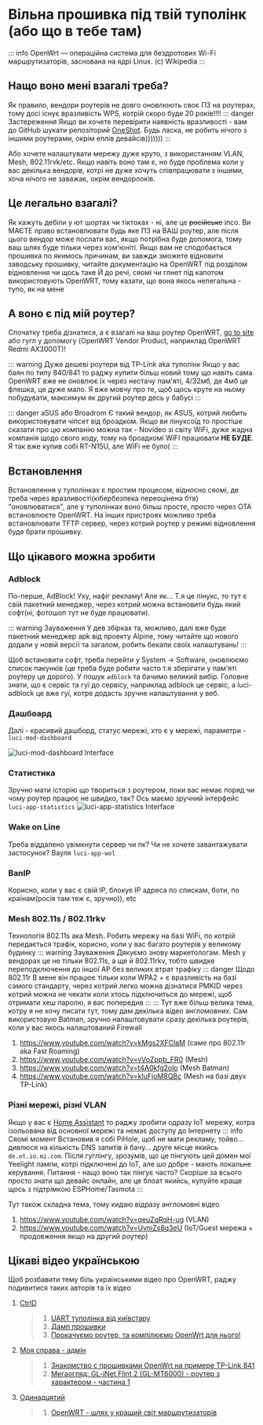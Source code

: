 <Banner
  text="OpenWRT"
  image="/pages/openwrt.png"
  blur="5px"
/>

# Вільна прошивка під твій туполінк (або що в тебе там)

::: info
OpenWrt — операційна система для бездротових Wi-Fi маршрутизаторів, заснована на ядрі Linux. (c) Wikipedia
:::

## Нащо воно мені взагалі треба?

Як правило, вендори роутерів не довго оновлюють своє ПЗ на роутерах, тому досі існує вразливість WPS, котрій скоро буде 20 років!!!!
::: danger Застереження
Якщо ви хочете перевірити наявність вразливості - вам до GitHub шукати репозіторий [OneShot](https://github.com/kimocoder/OneShot/).
Будь ласка, не робить нічого з іншими роутерами, окрім еплів девайсів)))))))
:::

Або хочете налаштувати мережу дуже круто, з використанням VLAN, Mesh, 802.11rvk/etc. Якщо навіть воно там є, но буде проблема коли у вас декілька вендорів, котрі не дуже хочуть співпрацювати з іншими, хоча нічого не заважає, окрім вендорлоків.

## Це легально взагалі?

Як кажуть дебіли у ют шортах чи тіктоках - ні, але це ~~російське~~ іпсо. Ви МАЄТЕ право встановлювати будь яке ПЗ на ВАШ роутер, але після цього вендор може послати вас, якщо потрібна буде допомога, тому ваш шлях буде тільки через ком'юніті.
Якщо вам не сподобається прошивка по якимось причинам, ви завжди зможете відновити заводську прошивку, читайте документацію на OpenWRT під розділом відновлення чи щось таке
Й до речі, сяомі чи глнет під капотом використовують OpenWRT, тому казати, що вона якось нелегальна - тупо, як на мене

## А воно є під мій роутер?

Спочатку треба дізнатися, а є взагалі на ваш роутер OpenWRT, [go to site](https://openwrt.org/supported_devices) або гугл у допомогу (OpenWRT Vendor Product, наприклад OpenWRT Redmi AX3000T)!

::: warning Дуже дешеві роутери від TP-Link aka туполінк
Якщо у вас баян по типу 840/841 то раджу купити більш новий тому що навіть сама OpenWRT вже не оновлює їх через нестачу пам'яті, 4/32мб, де 4мб це флешка, це дуже мало.
Я вже мовчу про те, щоб щось круте на ньому побудувати, максимум як другий роутер десь у бабусі
:::

::: danger aSUS або Broadrom
Є такий вендор, як ASUS, котрий любить використовувати чіпсет від броадком. Якщо ви лінуксоїд то простіше сказати про цю компанію можна так - Novideo зі світу WiFi, дуже жадна компанія щодо свого коду, тому на броадкомі WiFI працювати **НЕ БУДЕ**. Я так вже купив собі RT-N15U, але WiFi не було(
:::

## Встановлення

Встановлення у туполінках є простим процесом, відносно сяомі, де треба через вразливості(кібербезпека переоцінена бтв) "оновлюватися", але у туполінках воно більш просте, просто через ОТА встановлюєте OpenWRT. На інших пристроях можливо треба встановлювати TFTP сервер, через котрий роутер у режимі відновлення буде брати прошивку.

## Що цікавого можна зробити

### Adblock
По-перше, AdBlock! Уху, нафіг рекламу! Але як... Т.я це лінукс, то тут є свій пакетний менеджер, через котрий можна встановити будь який софт(ні, фотошоп тут не буде працювати).

::: warning Зауваження
У дев збірках та, можливо, далі вже буде пакетний менеджер apk від проекту Alpine, тому читайте що нового додали у новій версії та загалом, робить бекапи своїх налаштувань!
:::

Щоб встановити софт, треба перейти у System -> Software, оновлюємо список пакунків (це треба буде робити часто т.я зберігати у пам'яті роутеру це дорого). У пошук `adblock` та бачимо великий вибір. Головне знати, що є сервіс та гуї до сервісу, наприклад adblock це сервіс, а luci-adblock це вже гуї, котре додасть зручне налаштування у веб.

### Дашбоард
Далі - красивий дашборд, статус мережі, хто є у мережі, параметри - `luci-mod-dashboard`

![luci-mod-dashboard Interface](https://i.imgur.com/G08zs8U.png)

### Статистика
Зручно мати історію що твориться з роутером, поки вас немає поряд чи чому роутер працює не швидко, так? Ось маємо зручний інтерфейс `luci-app-statistics`
![luci-app-statistics Interface](https://user-images.githubusercontent.com/6316100/154748815-0c46c2ca-c7ea-4502-b46d-421d7b2ee6b7.png)

### Wake on Line
Треба віддалено увімкнути сервер чи пк? Чи не хочете завантажувати застосунок? Вауля `luci-app-wol`

### BanIP
Корисно, коли у вас є свій IP, блокує IP адреса по спискам, боти, по країнам(росія там теж є, зручно)), etc

### Mesh 802.11s / 802.11rkv
Технологія 802.11s ака Mesh. Робить мережу на базі WiFi, по котрій передається трафік, корисно, коли у вас багато роутерів у великому будинку
::: warning Зауваження
Дякуємо знову маркетологам. Mesh у вендорах це не тільки 802.11s, а ще й 802.11rkv, тобто швидке переподключення до іншої AP без великих втрат трафіку
::: danger Щодо 802.11r
В мене він працює тільки коли WPA2 + є вразливість на базі самого стандарту, через котрий легко можна дізнатися PMKID через котрий можна не чекати коли хтось підключиться до мережі, щоб отримати хеш паролю, я вас попередив
:::
:::
Тут вже більш велика тема, котру я не хочу писати тут, тому дам декілька відео англомовних. Сам використовую Batman, зручно налаштовувати сразу декілька роутерів, коли у вас якось налаштований Firewall
1. https://www.youtube.com/watch?v=kMgs2XFClaM (саме про 802.11r aka Fast Roaming)
1. https://www.youtube.com/watch?v=vVoZppb_FR0 (Mesh)
1. https://www.youtube.com/watch?v=t4A0kfg2olo (Mesh Batman)
1. https://www.youtube.com/watch?v=kIuFjoM8QBc (Mesh на базі двух TP-Link)

### Різні мережі, різні VLAN
Якщо у вас є [Home Assistant](/pages/selfhost/homeassistant) то раджу зробити одразу IoT мережу, котра ізольована від основної мережі та немає доступу до Інтернету
::: info Сяомі момент
Встановив я собі PiHole, щоб не мати рекламу, тойво... дивлюся на кількість DNS запитів й бачу... друге місце якийсь `de.ot.io.mi.com`.
Після гуглінгу, зрозумів, що це пінгують цей домен мої Yeelight лампи, котрі підключені до IoT, але шо добре - мають локальне керування.
Питання - нащо воно так пінгує часто? Скоріше за всього просто знати що девайс онлайн, але це блоат якийсь, купуйте краще щось з підтрімкою ESPHome/Tasmota
:::

Тут також складна тема, тому кидаю відразу англомовні відео
1. https://www.youtube.com/watch?v=qeuZqRqH-ug (VLAN)
1. https://www.youtube.com/watch?v=UvniZs8q3eU (IoT/Guest мережа + продовження якщо на другий роутер)

## Цікаві відео українською
Щоб розбавити тему біль українськими відео про OpenWRT, раджу подивитися таких авторів та їх відео

1. [CtrlD](https://www.youtube.com/@CtrlD-3v3) <Badge type="tip" text="Базований" />
    > 1. [UART туполінка від київстару](https://youtu.be/7uAktDaZ5pU)
    > 1. [Дамп прошивки](https://www.youtube.com/watch?v=ww-qwmP9HdI)
    > 1. [Прокачуємо роутер, та компілюємо OpenWrt для нього!](https://www.youtube.com/watch?v=eqKmUvo2MaM)
1. [Моя справа - адмін](https://www.youtube.com/@moya-sprava-admin)
    > 1. [Знакомство с прошивками OpenWrt на примере TP-Link 841](https://www.youtube.com/watch?v=ZTdVWc_nErA) <Badge type="danger" text="російською, але автор перейшов на українську" />
    > 1. [Мегаогляд: GL-iNet Flint 2 (GL-MT6000) - роутер з характером - частина 1](https://www.youtube.com/watch?v=3IrO1tAjf1M) <Badge type="info" text="дуже детальний, раджу подивитися перед покупкою" />
1. [Одинадцятий](https://www.youtube.com/@11TY)
    > 1. [OpenWRT - шлях у кращий світ маршрутизаторів](https://www.youtube.com/watch?v=ee1h-0pj8KA) <Badge type="warning" text="Вендор GL не дуже відкритий, схожий на сяомі, але є доступ до luci" />
